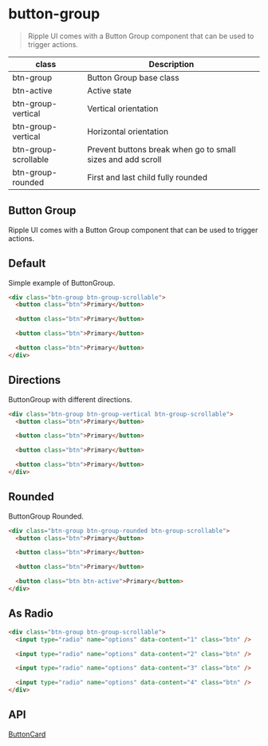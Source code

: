 # button-group

> Ripple UI comes with a Button Group component that can be used to trigger actions.

| class                | Description                                                 |
| -------------------- | ----------------------------------------------------------- |
| btn-group            | Button Group base class                                     |
| btn-active           | Active state                                                |
| btn-group-vertical   | Vertical orientation                                        |
| btn-group-vertical   | Horizontal orientation                                      |
| btn-group-scrollable | Prevent buttons break when go to small sizes and add scroll |
| btn-group-rounded    | First and last child fully rounded                          |

## Button Group

Ripple UI comes with a Button Group component that can be used to trigger actions.

## [​](#default)Default

Simple example of ButtonGroup.

```html
<div class="btn-group btn-group-scrollable">
  <button class="btn">Primary</button>

  <button class="btn">Primary</button>

  <button class="btn">Primary</button>

  <button class="btn">Primary</button>
</div>
```

## [​](#directions)Directions

ButtonGroup with different directions.

```html
<div class="btn-group btn-group-vertical btn-group-scrollable">
  <button class="btn">Primary</button>

  <button class="btn">Primary</button>

  <button class="btn">Primary</button>

  <button class="btn">Primary</button>
</div>
```

## [​](#rounded)Rounded

ButtonGroup Rounded.

```html
<div class="btn-group btn-group-rounded btn-group-scrollable">
  <button class="btn">Primary</button>

  <button class="btn">Primary</button>

  <button class="btn">Primary</button>

  <button class="btn btn-active">Primary</button>
</div>
```

## [​](#as-radio)As Radio

```html
<div class="btn-group btn-group-scrollable">
  <input type="radio" name="options" data-content="1" class="btn" />

  <input type="radio" name="options" data-content="2" class="btn" />

  <input type="radio" name="options" data-content="3" class="btn" />

  <input type="radio" name="options" data-content="4" class="btn" />
</div>
```

## [​](#api)API

[Button](/docs/components/button)[Card](/docs/components/card)
